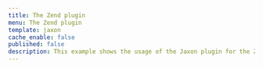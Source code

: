 ```yaml
---
title: The Zend plugin
menu: The Zend plugin
template: jaxon
cache_enable: false
published: false
description: This example shows the usage of the Jaxon plugin for the Zend framework.
---
```


